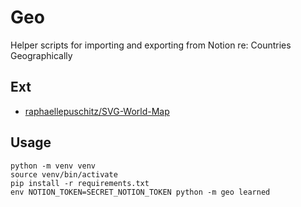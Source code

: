 # Geo

Helper scripts for importing and exporting from Notion re: Countries Geographically

## Ext

- [raphaellepuschitz/SVG-World-Map](https://github.com/raphaellepuschitz/SVG-World-Map)

## Usage

```
python -m venv venv
source venv/bin/activate
pip install -r requirements.txt
env NOTION_TOKEN=SECRET_NOTION_TOKEN python -m geo learned
```
